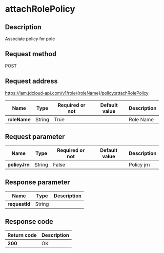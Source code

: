 # attachRolePolicy


## Description
Associate policy for pole

## Request method
POST

## Request address
https://iam.jdcloud-api.com/v1/role/{roleName}/policy:attachRolePolicy

|Name|Type|Required or not|Default value|Description|
|---|---|---|---|---|
|**roleName**|String|True| |Role Name|

## Request parameter
|Name|Type|Required or not|Default value|Description|
|---|---|---|---|---|
|**policyJrn**|String|False| |Policy jrn|


## Response parameter
|Name|Type|Description|
|---|---|---|
|**requestId**|String| |



## Response code
|Return code|Description|
|---|---|
|**200**|OK|
